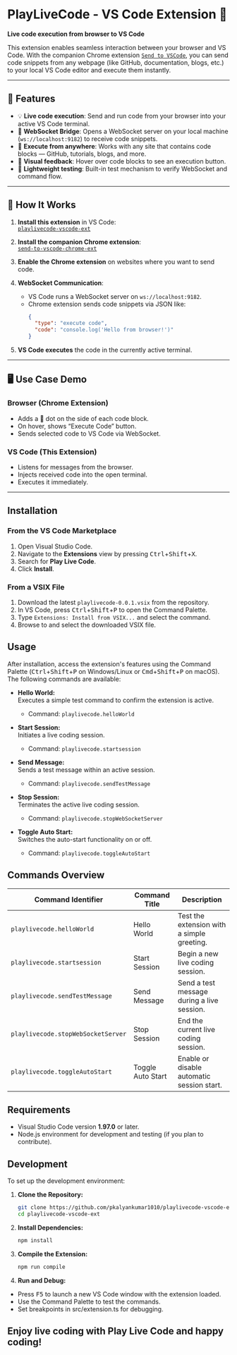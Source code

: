 # PlayLiveCode - VS Code Extension 🔁

**Live code execution from browser to VS Code**

This extension enables seamless interaction between your browser and VS Code. With the companion Chrome extension [`Send to VSCode`](https://github.com/pkalyankumar1010/send-to-vscode-chrome-ext), you can send code snippets from any webpage (like GitHub, documentation, blogs, etc.) to your local VS Code editor and execute them instantly.

---

## 🔧 Features

- 💡 **Live code execution**: Send and run code from your browser into your active VS Code terminal.
- 🧠 **WebSocket Bridge**: Opens a WebSocket server on your local machine (`ws://localhost:9182`) to receive code snippets.
- 🚀 **Execute from anywhere**: Works with any site that contains code blocks — GitHub, tutorials, blogs, and more.
- 🔴 **Visual feedback**: Hover over code blocks to see an execution button.
- 🧪 **Lightweight testing**: Built-in test mechanism to verify WebSocket and command flow.

---

## 🧩 How It Works

1. **Install this extension** in VS Code:  
   [`playlivecode-vscode-ext`](https://github.com/pkalyankumar1010/playlivecode-vscode-ext)

2. **Install the companion Chrome extension**:  
   [`send-to-vscode-chrome-ext`](https://github.com/pkalyankumar1010/send-to-vscode-chrome-ext)

3. **Enable the Chrome extension** on websites where you want to send code.

4. **WebSocket Communication**:
   - VS Code runs a WebSocket server on `ws://localhost:9182`.
   - Chrome extension sends code snippets via JSON like:
     ```json
     {
       "type": "execute code",
       "code": "console.log('Hello from browser!')"
     }
     ```

5. **VS Code executes** the code in the currently active terminal.

---

## 🖥️ Use Case Demo

### Browser (Chrome Extension)

- Adds a 🔴 dot on the side of each code block.
- On hover, shows “Execute Code” button.
- Sends selected code to VS Code via WebSocket.

### VS Code (This Extension)

- Listens for messages from the browser.
- Injects received code into the open terminal.
- Executes it immediately.

---
## Installation

### From the VS Code Marketplace

1. Open Visual Studio Code.
2. Navigate to the **Extensions** view by pressing <kbd>Ctrl</kbd>+<kbd>Shift</kbd>+<kbd>X</kbd>.
3. Search for **Play Live Code**.
4. Click **Install**.

### From a VSIX File

1. Download the latest `playlivecode-0.0.1.vsix` from the repository.
2. In VS Code, press <kbd>Ctrl</kbd>+<kbd>Shift</kbd>+<kbd>P</kbd> to open the Command Palette.
3. Type `Extensions: Install from VSIX...` and select the command.
4. Browse to and select the downloaded VSIX file.

## Usage

After installation, access the extension's features using the Command Palette (<kbd>Ctrl</kbd>+<kbd>Shift</kbd>+<kbd>P</kbd> on Windows/Linux or <kbd>Cmd</kbd>+<kbd>Shift</kbd>+<kbd>P</kbd> on macOS). The following commands are available:

- **Hello World:**  
  Executes a simple test command to confirm the extension is active.
  - Command: `playlivecode.helloWorld`

- **Start Session:**  
  Initiates a live coding session.
  - Command: `playlivecode.startsession`

- **Send Message:**  
  Sends a test message within an active session.
  - Command: `playlivecode.sendTestMessage`

- **Stop Session:**  
  Terminates the active live coding session.
  - Command: `playlivecode.stopWebSocketServer`

- **Toggle Auto Start:**  
  Switches the auto-start functionality on or off.
  - Command: `playlivecode.toggleAutoStart`

## Commands Overview

| Command Identifier                   | Command Title    | Description                                   |
| ------------------------------------ | ---------------- | --------------------------------------------- |
| `playlivecode.helloWorld`            | Hello World      | Test the extension with a simple greeting.    |
| `playlivecode.startsession`          | Start Session    | Begin a new live coding session.              |
| `playlivecode.sendTestMessage`       | Send Message     | Send a test message during a live session.    |
| `playlivecode.stopWebSocketServer`   | Stop Session     | End the current live coding session.          |
| `playlivecode.toggleAutoStart`       | Toggle Auto Start| Enable or disable automatic session start.    |

## Requirements

- Visual Studio Code version **1.97.0** or later.
- Node.js environment for development and testing (if you plan to contribute).

## Development

To set up the development environment:

1. **Clone the Repository:**

   ```bash
   git clone https://github.com/pkalyankumar1010/playlivecode-vscode-ext.git
   cd playlivecode-vscode-ext
   ```
2. **Install Dependencies:**

   ```bash
   npm install
   ```
3. **Compile the Extension:**

   ```bash
   npm run compile  
   ```
4. **Run and Debug:**
   
- Press <kbd>F5</kbd> to launch a new VS Code window with the extension loaded.
- Use the Command Palette to test the commands.
- Set breakpoints in src/extension.ts for debugging.
  
## **Enjoy live coding with Play Live Code and happy coding!**

